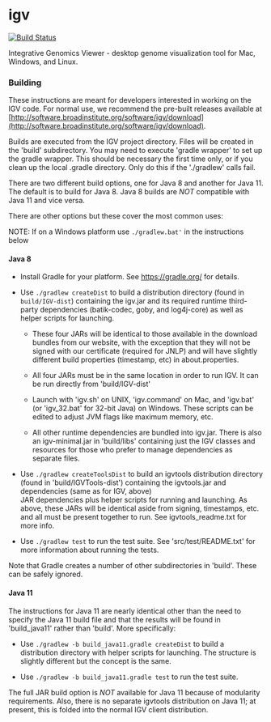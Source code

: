 # igv
[![Build Status](https://travis-ci.org/umccr/igv.svg?branch=umccr)](https://travis-ci.org/umccr/igv)

Integrative Genomics Viewer - desktop genome visualization tool for Mac, Windows, and Linux.

### Building

These instructions are meant for developers interested in working on the IGV code.  For normal use,
we recommend the pre-built releases available at [http://software.broadinstitute.org/software/igv/download](http://software.broadinstitute.org/software/igv/download).


Builds are executed from the IGV project directory.  Files will be created in the 'build' subdirectory.
You may need to execute 'gradle wrapper' to set up the gradle wrapper.  This should be necessary the 
first time only, or if you clean up the local .gradle directory.  Only do this if the './gradlew' calls
fail.

There are two different build options, one for Java 8 and another for Java 11.  The default is 
to build for Java 8.  Java 8 builds are *NOT* compatible with Java 11 and vice versa.  

There are other options but these cover the most common uses:

NOTE: If on a Windows platform use ```./gradlew.bat'``` in the instructions below

#### Java 8

* Install Gradle for your platform.  See https://gradle.org/ for details.

* Use ```./gradlew createDist``` to build a distribution directory (found in ```build/IGV-dist```) containing 
  the igv.jar and its required runtime third-party dependencies (batik-codec, goby, and log4j-core) as
  well as helper scripts for launching.
  
    * These four JARs will be identical to those available in the download bundles from our website, 
    with the exception that they will not be signed with our certificate (required for JNLP) and
    will have slightly different build properties (timestamp, etc) in about.properties.
    * All four JARs must be in the same location in order to run IGV.  It can be run directly from
    'build/IGV-dist' 
    
  *  Launch with 'igv.sh' on UNIX, 'igv.command' on Mac, and 'igv.bat' (or 'igv_32.bat' for 32-bit Java) on Windows.  These scripts can
    be edited to adjust JVM flags like maximum memory, etc.  
    
  *  All other runtime dependencies are bundled into igv.jar.  There is also an igv-minimal.jar in
    'build/libs' containing just the IGV classes and resources for those who prefer to manage 
    dependencies as separate files.

    
* Use ```./gradlew createToolsDist``` to build an igvtools distribution directory (found in 
  'build/IGVTools-dist') containing the igvtools.jar and dependencies (same as for IGV, above)  
  JAR dependencies plus helper scripts for running and launching.
  As above, these JARs will be identical aside from signing, timestamps, etc. and all must be
  present together to run.  See igvtools_readme.txt for more info.
  
* Use ```./gradlew test``` to run the test suite.  See 'src/test/README.txt' for more information about running
  the tests.

Note that Gradle creates a number of other subdirectories in 'build'.  These can be safely ignored.

#### Java 11

The instructions for Java 11 are nearly identical other than the need to specify the Java 11 build file
and that the results will be found in 'build_java11' rather than 'build'.  More specifically:

* Use ```./gradlew -b build_java11.gradle createDist``` to build a distribution directory with helper scripts
  for launching.  The structure is slightly different but the concept is the same.
  
* Use ```./gradlew -b build_java11.gradle test``` to run the test suite.

The full JAR build option is *NOT* available for Java 11 because of modularity requirements.  Also, there is no 
separate igvtools distribution on Java 11; at present, this is folded into the normal IGV client distribution.

